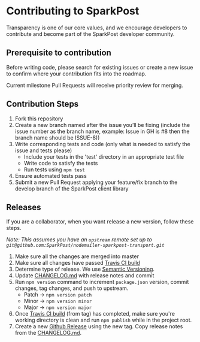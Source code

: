 # Contributing to SparkPost

Transparency is one of our core values, and we encourage developers to contribute and become part of the SparkPost developer community.
## Prerequisite to contribution

Before writing code, please search for existing issues or create a new issue to confirm where your contribution fits into the roadmap.

Current milestone Pull Requests will receive priority review for merging.

## Contribution Steps
1. Fork this repository
2. Create a new branch named after the issue you’ll be fixing (include the issue number as the branch name, example: Issue in GH is #8 then the branch name should be ISSUE-8))
3. Write corresponding tests and code (only what is needed to satisfy the issue and tests please)
    * Include your tests in the 'test' directory in an appropriate test file
    * Write code to satisfy the tests
    * Run tests using ```npm test```
5. Ensure automated tests pass
6. Submit a new Pull Request applying your feature/fix branch to the develop branch of the SparkPost client library

## Releases
If you are a collaborator, when you want release a new version, follow these steps.

*Note: This assumes you have an `upstream` remote set up to `git@github.com:SparkPost/nodemailer-sparkpost-transport.git`*

1. Make sure all the changes are merged into master
2. Make sure all changes have passed [Travis CI build][1]
3. Determine type of release. We use [Semantic Versioning](http://semver.org/).
4. Update [CHANGELOG.md](CHANGELOG.md) with release notes and commit
5. Run `npm version` command to increment `package.json` version, commit changes, tag changes, and push to upstream.
    - Patch -> `npm version patch`
    - Minor -> `npm version minor`
    - Major -> `npm version major`
6. Once [Travis CI build][1] (from tag) has completed, make sure you're working directory is clean and run `npm publish`
   while in the project root.
7. Create a new [Github Release](https://github.com/SparkPost/node-sparkpost/releases) using the new tag. Copy release
   notes from the [CHANGELOG.md](CHANGELOG.md).

[1]: https://travis-ci.org/SparkPost/nodemailer-sparkpost-transport
